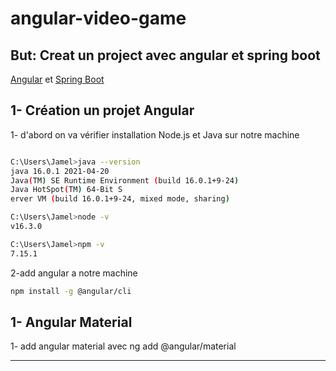 # angular-video-game
## But: Creat un project avec angular et spring boot 
[Angular](https://angular.io/) et [Spring Boot](https://spring.io/projects/spring-boot)
## 1- Création un projet Angular

1- d'abord on va vérifier installation Node.js et Java sur notre machine
```bash

C:\Users\Jamel>java --version
java 16.0.1 2021-04-20
Java(TM) SE Runtime Environment (build 16.0.1+9-24)
Java HotSpot(TM) 64-Bit S
erver VM (build 16.0.1+9-24, mixed mode, sharing)

C:\Users\Jamel>node -v
v16.3.0

C:\Users\Jamel>npm -v
7.15.1

```
2-add angular a notre machine
```bash
npm install -g @angular/cli
```

   


## 1- Angular Material
1- add angular material avec 
ng add @angular/material
<hr>
